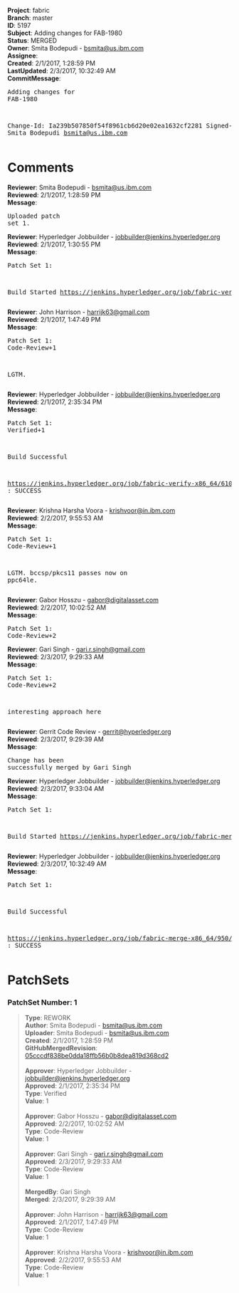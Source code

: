 <strong>Project</strong>: fabric<br><strong>Branch</strong>: master<br><strong>ID</strong>: 5197<br><strong>Subject</strong>: Adding changes for FAB-1980<br><strong>Status</strong>: MERGED<br><strong>Owner</strong>: Smita Bodepudi - bsmita@us.ibm.com<br><strong>Assignee</strong>:<br><strong>Created</strong>: 2/1/2017, 1:28:59 PM<br><strong>LastUpdated</strong>: 2/3/2017, 10:32:49 AM<br><strong>CommitMessage</strong>:<br><pre>Adding changes for FAB-1980

Change-Id: Ia239b507850f54f8961cb6d20e02ea1632cf2281
Signed-off-by: Smita Bodepudi <bsmita@us.ibm.com>
</pre><h1>Comments</h1><strong>Reviewer</strong>: Smita Bodepudi - bsmita@us.ibm.com<br><strong>Reviewed</strong>: 2/1/2017, 1:28:59 PM<br><strong>Message</strong>: <pre>Uploaded patch set 1.</pre><strong>Reviewer</strong>: Hyperledger Jobbuilder - jobbuilder@jenkins.hyperledger.org<br><strong>Reviewed</strong>: 2/1/2017, 1:30:55 PM<br><strong>Message</strong>: <pre>Patch Set 1:

Build Started https://jenkins.hyperledger.org/job/fabric-verify-x86_64/6106/</pre><strong>Reviewer</strong>: John Harrison - harrijk63@gmail.com<br><strong>Reviewed</strong>: 2/1/2017, 1:47:49 PM<br><strong>Message</strong>: <pre>Patch Set 1: Code-Review+1

LGTM.</pre><strong>Reviewer</strong>: Hyperledger Jobbuilder - jobbuilder@jenkins.hyperledger.org<br><strong>Reviewed</strong>: 2/1/2017, 2:35:34 PM<br><strong>Message</strong>: <pre>Patch Set 1: Verified+1

Build Successful 

https://jenkins.hyperledger.org/job/fabric-verify-x86_64/6106/ : SUCCESS</pre><strong>Reviewer</strong>: Krishna Harsha Voora - krishvoor@in.ibm.com<br><strong>Reviewed</strong>: 2/2/2017, 9:55:53 AM<br><strong>Message</strong>: <pre>Patch Set 1: Code-Review+1

LGTM. bccsp/pkcs11 passes now on ppc64le.</pre><strong>Reviewer</strong>: Gabor Hosszu - gabor@digitalasset.com<br><strong>Reviewed</strong>: 2/2/2017, 10:02:52 AM<br><strong>Message</strong>: <pre>Patch Set 1: Code-Review+2</pre><strong>Reviewer</strong>: Gari Singh - gari.r.singh@gmail.com<br><strong>Reviewed</strong>: 2/3/2017, 9:29:33 AM<br><strong>Message</strong>: <pre>Patch Set 1: Code-Review+2

interesting approach here</pre><strong>Reviewer</strong>: Gerrit Code Review - gerrit@hyperledger.org<br><strong>Reviewed</strong>: 2/3/2017, 9:29:39 AM<br><strong>Message</strong>: <pre>Change has been successfully merged by Gari Singh</pre><strong>Reviewer</strong>: Hyperledger Jobbuilder - jobbuilder@jenkins.hyperledger.org<br><strong>Reviewed</strong>: 2/3/2017, 9:33:04 AM<br><strong>Message</strong>: <pre>Patch Set 1:

Build Started https://jenkins.hyperledger.org/job/fabric-merge-x86_64/950/</pre><strong>Reviewer</strong>: Hyperledger Jobbuilder - jobbuilder@jenkins.hyperledger.org<br><strong>Reviewed</strong>: 2/3/2017, 10:32:49 AM<br><strong>Message</strong>: <pre>Patch Set 1:

Build Successful 

https://jenkins.hyperledger.org/job/fabric-merge-x86_64/950/ : SUCCESS</pre><h1>PatchSets</h1><h3>PatchSet Number: 1</h3><blockquote><strong>Type</strong>: REWORK<br><strong>Author</strong>: Smita Bodepudi - bsmita@us.ibm.com<br><strong>Uploader</strong>: Smita Bodepudi - bsmita@us.ibm.com<br><strong>Created</strong>: 2/1/2017, 1:28:59 PM<br><strong>GitHubMergedRevision</strong>: [05cccdf838be0dda18ffb56b0b8dea819d368cd2](https://github.com/hyperledger/fabric/commit/05cccdf838be0dda18ffb56b0b8dea819d368cd2)<br><br><strong>Approver</strong>: Hyperledger Jobbuilder - jobbuilder@jenkins.hyperledger.org<br><strong>Approved</strong>: 2/1/2017, 2:35:34 PM<br><strong>Type</strong>: Verified<br><strong>Value</strong>: 1<br><br><strong>Approver</strong>: Gabor Hosszu - gabor@digitalasset.com<br><strong>Approved</strong>: 2/2/2017, 10:02:52 AM<br><strong>Type</strong>: Code-Review<br><strong>Value</strong>: 1<br><br><strong>Approver</strong>: Gari Singh - gari.r.singh@gmail.com<br><strong>Approved</strong>: 2/3/2017, 9:29:33 AM<br><strong>Type</strong>: Code-Review<br><strong>Value</strong>: 1<br><br><strong>MergedBy</strong>: Gari Singh<br><strong>Merged</strong>: 2/3/2017, 9:29:39 AM<br><br><strong>Approver</strong>: John Harrison - harrijk63@gmail.com<br><strong>Approved</strong>: 2/1/2017, 1:47:49 PM<br><strong>Type</strong>: Code-Review<br><strong>Value</strong>: 1<br><br><strong>Approver</strong>: Krishna Harsha Voora - krishvoor@in.ibm.com<br><strong>Approved</strong>: 2/2/2017, 9:55:53 AM<br><strong>Type</strong>: Code-Review<br><strong>Value</strong>: 1<br><br></blockquote>
